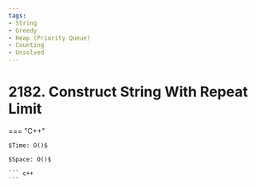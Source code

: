 ```yaml
---
tags:
- String
- Greedy
- Heap (Priority Queue)
- Counting
- Unsolved
---
```



# 2182. Construct String With Repeat Limit

=== "C++"

    $Time: O()$

    $Space: O()$

    ``` c++
    ```